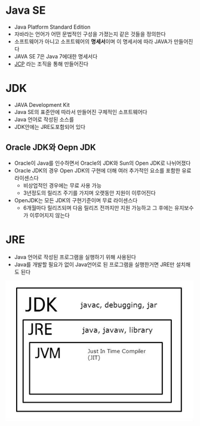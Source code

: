 # Java SE

* Java Platform Standard Edition
* 자바라는 언어가 어떤 문법적인 구성을 가졌는지 같은 것들을 정의한다
* 소프트웨어가 아니고 소프트웨어의 **명세서**이며 이 명세서에 따라 JAVA가 만들어진다
* JAVA SE 7은 Java 7에대한 명세서다
* [ JCP]( http://jcp.org) 라는 조직을 통해 만들어진다

# JDK

* JAVA Development Kit
* Java SE의 표준안에 따라서 만들어진 구체적인 소프트웨어다
* Java 언어로 작성된 소스를 
* JDK안에는 JRE도포함되어 있다

## Oracle JDK와 Oepn JDK

* Oracle이 Java를 인수하면서 Oracle의 JDK와 Sun의 Open JDK로 나뉘어졌다
* Oracle JDK의 경우 Open JDK의 구현에 더해 여러 추가적인 요소를 포함한 유료 라이센스다
  * 비상업적인 경우에는 무료 사용 가능
  * 3년정도의 릴리즈 주기를 가지며 오랫동안 지원이 이루어진다
* OpenJDK는 모든 JDK의 구현기준이며 무료 라이센스다
  * 6개월마다 릴리즈되며 다음 릴리즈 전까지만 지원 가능하고 그 후에는 유지보수가 이루어지지 않는다

# JRE

* Java 언어로 작성된 프로그램을 실행하기 위해 사용된다
* Java를 개발할 필요가 없이 Java언어로 된 프로그램을 실행한거면 JRE만 설치해도 된다

![1842](../img/SDK_JDK_JRE_WAR.jpg)

